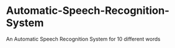 # Automatic-Speech-Recognition-System
An Automatic Speech Recognition System for 10 different words
